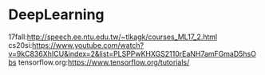 # DeepLearning
17fall:http://speech.ee.ntu.edu.tw/~tlkagk/courses_ML17_2.html
cs20si:https://www.youtube.com/watch?v=9kC836XhICU&index=2&list=PLSPPwKHXGS2110rEaNH7amFGmaD5hsObs
tensorflow.org:https://www.tensorflow.org/tutorials/